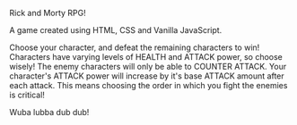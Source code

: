 Rick and Morty RPG!

A game created using HTML, CSS and Vanilla JavaScript.

Choose your character, and defeat the remaining characters to win! Characters have varying levels of HEALTH and ATTACK power, so choose wisely! The enemy characters will only be able to COUNTER ATTACK. Your character's ATTACK power will increase by it's base ATTACK amount after each attack. This means choosing the order in which you fight the enemies is critical!

Wuba lubba dub dub!